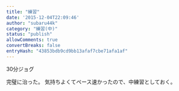 ```yaml
---
title: "練習"
date: '2015-12-04T22:09:46'
author: "subaru44k"
category: "練習(中)"
status: "publish"
allowComments: true
convertBreaks: false
entryHash: "43853bdb9cd9bb13afaf7cbe71afa1af"
---
```

30分ジョグ

完璧に治った。
気持ちよくてペース速かったので、中練習としておく。
